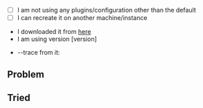 [//]: # (Answer the following)
 
- [ ] I am not using any plugins/configuration other than the default 
- [ ] I can recreate it on another machine/instance
- I downloaded it from [here]()
- I am using version [version]

[//]: # (pastebin/gist/text in triple-backwardquotes)
- --trace from it: 

## Problem
[//]: # (Decribe your problem)

## Tried
[//]: # (Optional, what have you done so far)